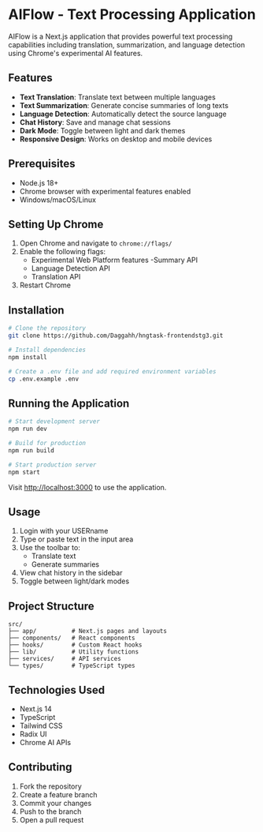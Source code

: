 # AIFlow - Text Processing Application

AIFlow is a Next.js application that provides powerful text processing capabilities including translation, summarization, and language detection using Chrome's experimental AI features.

## Features

- **Text Translation**: Translate text between multiple languages
- **Text Summarization**: Generate concise summaries of long texts
- **Language Detection**: Automatically detect the source language
- **Chat History**: Save and manage chat sessions
- **Dark Mode**: Toggle between light and dark themes
- **Responsive Design**: Works on desktop and mobile devices

## Prerequisites

- Node.js 18+
- Chrome browser with experimental features enabled
- Windows/macOS/Linux

## Setting Up Chrome

1. Open Chrome and navigate to `chrome://flags/`
2. Enable the following flags:
   - Experimental Web Platform features
   -Summary API
   - Language Detection API
   - Translation API
3. Restart Chrome

## Installation

```bash
# Clone the repository
git clone https://github.com/Daggahh/hngtask-frontendstg3.git

# Install dependencies
npm install

# Create a .env file and add required environment variables
cp .env.example .env
```

## Running the Application

```bash
# Start development server
npm run dev

# Build for production
npm run build

# Start production server
npm start
```

Visit [http://localhost:3000](http://localhost:3000) to use the application.

## Usage

1. Login with your USERname
2. Type or paste text in the input area
3. Use the toolbar to:
   - Translate text
   - Generate summaries
4. View chat history in the sidebar
5. Toggle between light/dark modes

## Project Structure

```
src/
├── app/          # Next.js pages and layouts
├── components/   # React components
├── hooks/        # Custom React hooks
├── lib/          # Utility functions
├── services/     # API services
└── types/        # TypeScript types
```

## Technologies Used

- Next.js 14
- TypeScript
- Tailwind CSS
- Radix UI
- Chrome AI APIs

## Contributing

1. Fork the repository
2. Create a feature branch
3. Commit your changes
4. Push to the branch
5. Open a pull request